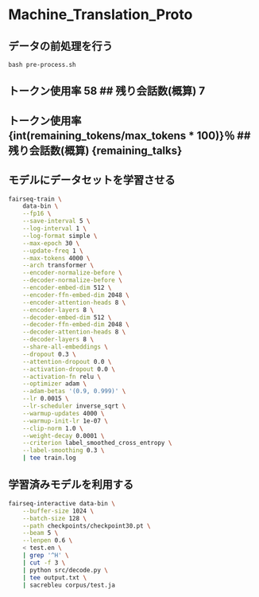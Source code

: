 # Machine_Translation_Proto

## データの前処理を行う
```
bash pre-process.sh
```

## トークン使用率 58  ## 残り会話数(概算) 7

## トークン使用率 {int(remaining_tokens/max_tokens * 100)}％    ## 残り会話数(概算) {remaining_talks}

## モデルにデータセットを学習させる

```bash
fairseq-train \
    data-bin \
    --fp16 \
    --save-interval 5 \
    --log-interval 1 \
    --log-format simple \
    --max-epoch 30 \
    --update-freq 1 \
    --max-tokens 4000 \
    --arch transformer \
    --encoder-normalize-before \
    --decoder-normalize-before \
    --encoder-embed-dim 512 \
    --encoder-ffn-embed-dim 2048 \
    --encoder-attention-heads 8 \
    --encoder-layers 8 \
    --decoder-embed-dim 512 \
    --decoder-ffn-embed-dim 2048 \
    --decoder-attention-heads 8 \
    --decoder-layers 8 \
    --share-all-embeddings \
    --dropout 0.3 \
    --attention-dropout 0.0 \
    --activation-dropout 0.0 \
    --activation-fn relu \
    --optimizer adam \
    --adam-betas '(0.9, 0.999)' \
    --lr 0.0015 \
    --lr-scheduler inverse_sqrt \
    --warmup-updates 4000 \
    --warmup-init-lr 1e-07 \
    --clip-norm 1.0 \
    --weight-decay 0.0001 \
    --criterion label_smoothed_cross_entropy \
    --label-smoothing 0.3 \
    | tee train.log
```

## 学習済みモデルを利用する

```bash
fairseq-interactive data-bin \
    --buffer-size 1024 \
    --batch-size 128 \
    --path checkpoints/checkpoint30.pt \
    --beam 5 \
    --lenpen 0.6 \
    < test.en \
    | grep '^H' \
    | cut -f 3 \
    | python src/decode.py \
    | tee output.txt \
    | sacrebleu corpus/test.ja
```
